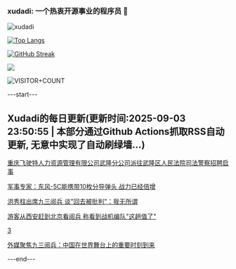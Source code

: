 ### xudadi: 一个热衷开源事业的程序员 👋

![xudadi](https://github-readme-stats-git-masterorgs-github-readme-stats-team.vercel.app/api?username=xudadi)

[![Top Langs](https://github-readme-stats.vercel.app/api/top-langs/?username=xudadi)](https://github.com/anuraghazra/github-readme-stats)

[![GitHub Streak](https://streak-stats.demolab.com?user=xudadi&locale=zh_Hans)](https://git.io/streak-stats)

![](https://raw.githubusercontent.com/xudadi/xudadi/main/assets/github-contribution-grid-snake.svg)

![VISITOR+COUNT](https://komarev.com/ghpvc/?username=xudadi&label=VISITOR+COUNT)


---start---

## Xudadi的每日更新(更新时间:2025-09-03 23:50:55 | 本部分通过Github Actions抓取RSS自动更新, 无意中实现了自动刷绿墙...)

[重庆飞驶特人力资源管理有限公司武隆分公司派往武隆区人民法院司法警察招聘启事](https://www.gongkaoleida.com/article/2601746)

[军事专家：东风-5C能携带10枚分导弹头 战力已经倍增](https://m.163.com/news/article/K8HN1N41051492LM.html)

[洪秀柱出席九三阅兵 谈"回去被批判"：我无所谓](https://m.163.com/news/article/K8HMB0D40001899O.html)

[游客从西安赶到北京看阅兵 称看到战机编队"这趟值了"](https://m.163.com/news/article/K8HK8S61053469M5.html)

[3](https://m.163.com/touch/news/sub/domestic)

[外媒聚焦九三阅兵：中国在世界舞台上的重要时刻到来](https://m.163.com/news/article/K8HG028N0530WJIN.html)

---end---
